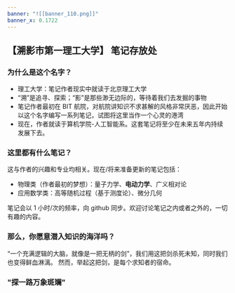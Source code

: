 ```yaml
---
banner: "![[banner_110.png]]"
banner_x: 0.1722
---
```


## 【溯影市第一理工大学】 笔记存放处

### 为什么是这个名字？
-  理工大学：笔记作者现实中就读于北京理工大学
- “溯”是追寻、探索；“影”是那些渺无边际的，等待着我们去发掘的事物
- 笔记作者最初在 BIT 航院，对航院讲知识不求甚解的风格非常厌恶，因此开始以这个名字编写一系列笔记，试图将这里当作一个心灵的港湾
- 现在，作者就读于算机学院-人工智能系。这套笔记将至少在未来五年内持续发展下去。

### 这里都有什么笔记？
这与作者的兴趣和专业均相关。现在/将来准备更新的笔记包括：
- 物理类（作者最初的梦想）：量子力学、**电动力学**、广义相对论
- 应用数学类：高等随机过程（基于测度论）、微分几何

笔记会以 1 小时/次的频率，向 github 同步。欢迎讨论笔记之内或者之外的，一切有趣的内容。

### 那么，你愿意潜入知识的海洋吗？
“一个充满逻辑的大脑，就像是一把无柄的剑”，我们用这把剑杀死未知，同时我们也变得鲜血淋漓。
然而，举起这把剑，是每个求知者的宿命。


### "探一路万象斑斓"



